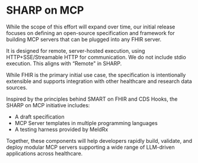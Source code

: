 # SHARP on MCP

While the scope of this effort will expand over time, our initial release focuses
on defining an open-source specification and framework for building MCP servers
that can be plugged into any FHIR server.

It is designed for remote, server-hosted execution, using HTTP+SSE/Streamable HTTP
for communication. We do not include stdio execution. This aligns with “Remote"
in SHARP.

While FHIR is the primary initial use case, the specification is intentionally extensible
and supports integration with other healthcare and research data sources.

Inspired by the principles behind SMART on FHIR and CDS Hooks, the SHARP on MCP
initiative includes:

- A draft specification
- MCP Server templates in multiple programming languages
- A testing harness provided by MeldRx

Together, these components will help developers rapidly build, validate, and deploy
modular MCP servers supporting a wide range of LLM-driven applications across healthcare.
